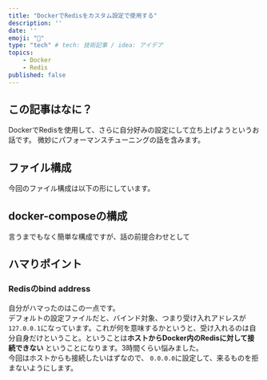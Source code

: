 ```yaml
---
title: "DockerでRedisをカスタム設定で使用する"
description: ''
date: ''
emoji: "🐥"
type: "tech" # tech: 技術記事 / idea: アイデア
topics: 
    - Docker
    - Redis
published: false
---
```


## この記事はなに？
DockerでRedisを使用して、さらに自分好みの設定にして立ち上げようというお話です。
微妙にパフォーマンスチューニングの話を含みます。

## ファイル構成
今回のファイル構成は以下の形にしています。

## docker-composeの構成
言うまでもなく簡単な構成ですが、話の前提合わせとして

## ハマりポイント
### Redisのbind address
自分がハマったのはこの一点です。  
デフォルトの設定ファイルだと、バインド対象、つまり受け入れアドレスが `127.0.0.1`になっています。これが何を意味するかというと、受け入れるのは自分自身だけということ。ということは**ホストからDocker内のRedisに対して接続できない** ということになります。3時間くらい悩みました。  
今回はホストからも接続したいはずなので、 `0.0.0.0`に設定して、来るものを拒まないようにします。